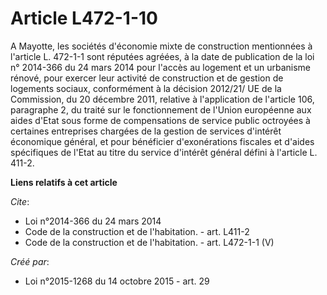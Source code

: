 # Article L472-1-10

A Mayotte, les sociétés d'économie mixte de construction mentionnées à l'article L. 472-1-1 sont réputées agréées, à la date
de publication de la loi n° 2014-366 du 24 mars 2014 pour l'accès au logement et un urbanisme rénové, pour exercer leur
activité de construction et de gestion de logements sociaux, conformément à la décision 2012/21/ UE de la Commission, du 20
décembre 2011, relative à l'application de l'article 106, paragraphe 2, du traité sur le fonctionnement de l'Union européenne
aux aides d'Etat sous forme de compensations de service public octroyées à certaines entreprises chargées de la gestion de
services d'intérêt économique général, et pour bénéficier d'exonérations fiscales et d'aides spécifiques de l'Etat au titre
du service d'intérêt général défini à l'article L. 411-2.

**Liens relatifs à cet article**

_Cite_:

  - Loi n°2014-366 du 24 mars 2014
  - Code de la construction et de l'habitation. - art. L411-2
  - Code de la construction et de l'habitation. - art. L472-1-1 (V)

_Créé par_:

  - Loi n°2015-1268 du 14 octobre 2015 - art. 29
